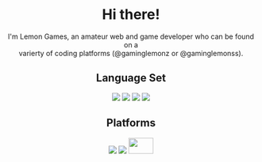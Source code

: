 <div align='center'>
  <h1>Hi there!</h1>
  <p>I'm Lemon Games, an amateur web and game developer who can be found on a<br>varierty of coding platforms (@gaminglemonz or @gaminglemonss).</p>
  
  <h2>Language Set</h2>
  <img src='https://camo.githubusercontent.com/10c7a8fa2cf317cc7c4af6f13efac086a9f0ea010f0dfc746c94e5cde310b339/68747470733a2f2f696d672e736869656c64732e696f2f62616467652f48544d4c352d4533344632363f7374796c653d666f722d7468652d6261646765266c6f676f3d68746d6c35266c6f676f436f6c6f723d7768697465'>
  <img src='https://camo.githubusercontent.com/001d4637c08910acf414f12a1682879a1f99867f6f9a3550f0541e7d03dd34a2/68747470733a2f2f696d672e736869656c64732e696f2f62616467652f435353332d3135373242363f7374796c653d666f722d7468652d6261646765266c6f676f3d63737333266c6f676f436f6c6f723d7768697465'>
  <img src='https://camo.githubusercontent.com/cfd8dead9888c223948bcc0759e9946cc953642efd598098c579e326615d7a75/68747470733a2f2f696d672e736869656c64732e696f2f62616467652f507974686f6e2d4646443433423f7374796c653d666f722d7468652d6261646765266c6f676f3d707974686f6e266c6f676f436f6c6f723d7768697465'>
  <img src='https://camo.githubusercontent.com/8392239e6c069c7894a8bde5ec7f07183f08d5b20806803fa1777a6023d40c80/68747470733a2f2f696d672e736869656c64732e696f2f62616467652f4a6176615363726970742d3332333333303f7374796c653d666f722d7468652d6261646765266c6f676f3d6a617661736372697074266c6f676f436f6c6f723d7768697465'>
  <h2>Platforms</h2>
  <img src='https://camo.githubusercontent.com/5bc399a3d94399edce035bd88c3958dc6b1f3dd5623c39f2f40f6be1d67348f3/68747470733a2f2f696d672e736869656c64732e696f2f62616467652f4b68616e41636164656d792d2532333134424639362e7376673f7374796c653d666f722d7468652d6261646765266c6f676f3d4b68616e41636164656d79266c6f676f436f6c6f723d7768697465'>
  <img src='https://camo.githubusercontent.com/f6e3ff180af26feb7f0fff65f6a2a280b63a89b9e92ad4b0195bd2f45f20eb47/68747470733a2f2f696d672e736869656c64732e696f2f62616467652f5265706c69742d4444313230303f7374796c653d666f722d7468652d6261646765266c6f676f3d5265706c6974266c6f676f436f6c6f723d7768697465'>
  <img src='https://avatars.githubusercontent.com/u/13521919?s=280&v=4' width='50' height='32'>
</div>
